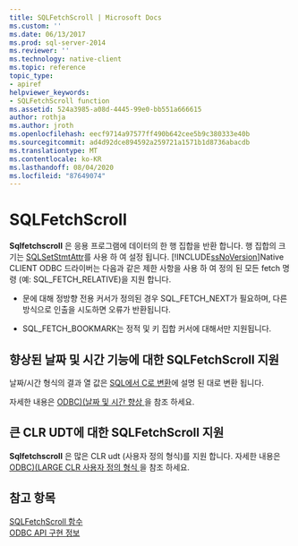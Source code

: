 ```yaml
---
title: SQLFetchScroll | Microsoft Docs
ms.custom: ''
ms.date: 06/13/2017
ms.prod: sql-server-2014
ms.reviewer: ''
ms.technology: native-client
ms.topic: reference
topic_type:
- apiref
helpviewer_keywords:
- SQLFetchScroll function
ms.assetid: 524a3985-a08d-4445-99e0-bb551a666615
author: rothja
ms.author: jroth
ms.openlocfilehash: eecf9714a97577ff490b642cee5b9c380333e40b
ms.sourcegitcommit: ad4d92dce894592a259721a1571b1d8736abacdb
ms.translationtype: MT
ms.contentlocale: ko-KR
ms.lasthandoff: 08/04/2020
ms.locfileid: "87649074"
---
```

# <a name="sqlfetchscroll"></a>SQLFetchScroll
  **Sqlfetchscroll** 은 응용 프로그램에 데이터의 한 행 집합을 반환 합니다. 행 집합의 크기는 [SQLSetStmtAttr](sqlsetstmtattr.md)를 사용 하 여 설정 됩니다. [!INCLUDE[ssNoVersion](../../includes/ssnoversion-md.md)]Native CLIENT ODBC 드라이버는 다음과 같은 제한 사항을 사용 하 여 정의 된 모든 fetch 명령 (예: SQL_FETCH_RELATIVE)을 지원 합니다.  
  
-   문에 대해 정방향 전용 커서가 정의된 경우 SQL_FETCH_NEXT가 필요하며, 다른 방식으로 인출을 시도하면 오류가 반환됩니다.  
  
-   SQL_FETCH_BOOKMARK는 정적 및 키 집합 커서에 대해서만 지원됩니다.  
  
## <a name="sqlfetchscroll-support-for-enhanced-date-and-time-features"></a>향상된 날짜 및 시간 기능에 대한 SQLFetchScroll 지원  
 날짜/시간 형식의 결과 열 값은 [SQL에서 C로 변환](../native-client-odbc-date-time/datetime-data-type-conversions-from-sql-to-c.md)에 설명 된 대로 변환 됩니다.  
  
 자세한 내용은 [ODBC&#41;&#40;날짜 및 시간 향상 ](../native-client-odbc-date-time/date-and-time-improvements-odbc.md)을 참조 하세요.  
  
## <a name="sqlfetchscroll-support-for-large-clr-udts"></a>큰 CLR UDT에 대한 SQLFetchScroll 지원  
 **Sqlfetchscroll** 은 많은 CLR udt (사용자 정의 형식)를 지원 합니다. 자세한 내용은 [ODBC&#41;&#40;LARGE CLR 사용자 정의 형식 ](../native-client/odbc/large-clr-user-defined-types-odbc.md)을 참조 하세요.  
  
## <a name="see-also"></a>참고 항목  
 [SQLFetchScroll 함수](https://go.microsoft.com/fwlink/?LinkId=59343)   
 [ODBC API 구현 정보](odbc-api-implementation-details.md)  
  
  
